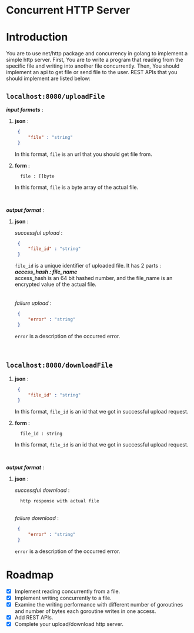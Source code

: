 # Concurrent HTTP Server

# Introduction

You are to use net/http package and concurrency in golang to implement a simple http server.
First, You are to write a program that reading from the specific file and writing into
another file concurrently.
Then, You should implement an api to get file or send file to the user.
REST APIs that you should implement are listed below:

## `localhost:8080/uploadFile`
    
***input formats*** :
    
1. **json** :
      ```json
       {
           "file" : "string"
       }
      ```

      In this format, `file` is an url that you should get file from.


2. **form** :

         file : []byte

      In this format, `file` is a byte array of the actual file.


<br />

***output format*** :

1. **json** :
   
      *successful upload* : 
      ```json
       {
           "file_id" : "string"
       }
      ```

      `file_id` is a unique identifier of uploaded file.
      It has 2 parts  : <br/>
      ***access_hash : file_name*** <br/>
      access_hash is an 64 bit hashed number, and the file_name is an 
      encrypted value of the actual file.\
      \
      \
      *failure upload* :
      ```json
       {
           "error" : "string"
       }
      ```
      
      `error` is a description of the occurred error.



<br />

## `localhost:8080/downloadFile` 

1. **json** :
      ```json
       {
           "file_id" : "string"
       }
      ```

   In this format, `file_id` is an id that we got in successful upload request.


2. **form** :

         file_id : string

   In this format, `file_id` is an id that we got in successful upload request.


<br />

***output format*** :

1. **json** :

   *successful download* :
      
         http response with actual file
   \
   *failure download* :
      ```json
       {
           "error" : "string"
       }
      ```

   `error` is a description of the occurred error.
   
      




# Roadmap

- [x] Implement reading concurrently from a file.
- [x] Implement writing concurrently to a file.
- [x] Examine the writing performance with different number of goroutines and number of bytes each goroutine writes in one access.
- [x] Add REST APIs.
- [x] Complete your upload/download http server.
